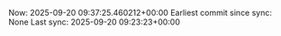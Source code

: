 Now: 2025-09-20 09:37:25.460212+00:00 Earliest commit since sync: None Last sync: 2025-09-20 09:23:23+00:00
